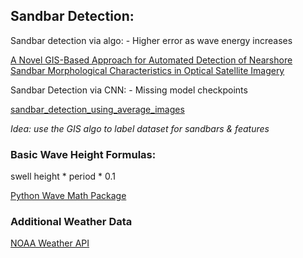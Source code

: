 ## Sandbar Detection:

Sandbar detection via algo: 
    - Higher error as wave energy increases


[A Novel GIS-Based Approach for Automated Detection of Nearshore Sandbar Morphological Characteristics in Optical Satellite Imagery](https://www.mdpi.com/2072-4292/13/11/2233#)


Sandbar Detection via CNN:
    - Missing model checkpoints

[sandbar_detection_using_average_images](https://github.com/fj23eslaonda/sandbar_detection_using_average_images?tab=readme-ov-file)


*Idea: use the GIS algo to label dataset for sandbars & features*


### Basic Wave Height Formulas:
swell height * period * 0.1

[Python Wave Math Package](https://github.com/mpiannucci/surfpy/blob/master/surfpy)


### Additional Weather Data

[NOAA Weather API](https://api.tidesandcurrents.noaa.gov/api/prod/)

